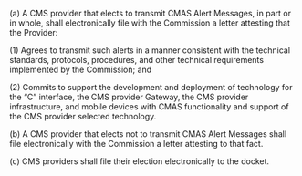 (a) A CMS provider that elects to transmit CMAS Alert Messages, in part or in whole, shall electronically file with the Commission a letter attesting that the Provider:

(1) Agrees to transmit such alerts in a manner consistent with the technical standards, protocols, procedures, and other technical requirements implemented by the Commission; and

(2) Commits to support the development and deployment of technology for the “C” interface, the CMS provider Gateway, the CMS provider infrastructure, and mobile devices with CMAS functionality and support of the CMS provider selected technology.

(b) A CMS provider that elects not to transmit CMAS Alert Messages shall file electronically with the Commission a letter attesting to that fact.

(c) CMS providers shall file their election electronically to the docket.

